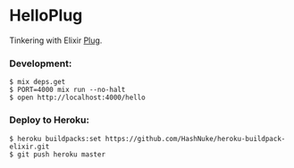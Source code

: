 # HelloPlug

Tinkering with Elixir [Plug](https://github.com/elixir-lang/plug).

### Development:
```
$ mix deps.get
$ PORT=4000 mix run --no-halt
$ open http://localhost:4000/hello
```

### Deploy to Heroku:
```
$ heroku buildpacks:set https://github.com/HashNuke/heroku-buildpack-elixir.git
$ git push heroku master
```
